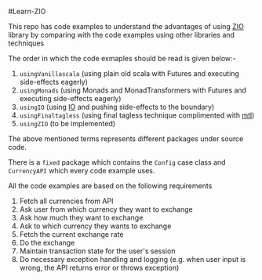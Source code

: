 #Learn-ZIO

This repo has code examples to understand the advantages of using [ZIO](https://scalaz.github.io/scalaz-zio/) library
by comparing with the code examples using other libraries and techniques

The order in which the code exmaples should be read is given below:-
1. `usingVanillascala` (using plain old scala with Futures and executing side-effects eagerly)
2. `usingMonads` (using Monads and MonadTransformers with Futures and executing side-effects eagerly)
3. `usingIO` (using [IO](https://typelevel.org/cats-effect/datatypes/io.html) and pushing side-effects to the boundary)
4. `usingFinaltagless` (using final tagless technique complimented with [mtl](https://typelevel.org/cats-mtl/))
5. `usingZIO` (to be implemented) 

The above mentioned terms represents different packages under source code.

There is a `fixed` package which contains the `Config` case class and `CurrencyAPI` which every code example uses.
 
All the code examples are based on the following requirements

1. Fetch all currencies from API
2. Ask user from which currency they want to exchange
3. Ask how much they want to exchange
4. Ask to which currency they wants to exchange
5. Fetch the current exchange rate
6. Do the exchange
7. Maintain transaction state for the user's session
8. Do necessary exception handling and logging (e.g. when user input is wrong, the API returns error or throws exception)